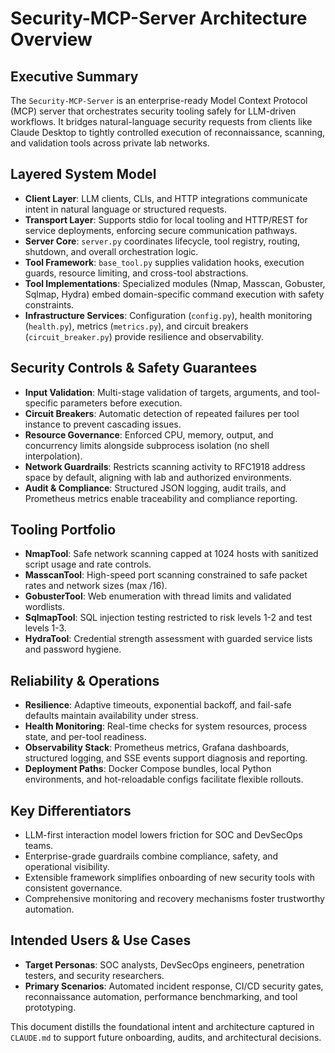 # Security-MCP-Server Architecture Overview

## Executive Summary
The `Security-MCP-Server` is an enterprise-ready Model Context Protocol (MCP) server that orchestrates security tooling safely for LLM-driven workflows. It bridges natural-language security requests from clients like Claude Desktop to tightly controlled execution of reconnaissance, scanning, and validation tools across private lab networks.

## Layered System Model
- **Client Layer**: LLM clients, CLIs, and HTTP integrations communicate intent in natural language or structured requests.
- **Transport Layer**: Supports stdio for local tooling and HTTP/REST for service deployments, enforcing secure communication pathways.
- **Server Core**: `server.py` coordinates lifecycle, tool registry, routing, shutdown, and overall orchestration logic.
- **Tool Framework**: `base_tool.py` supplies validation hooks, execution guards, resource limiting, and cross-tool abstractions.
- **Tool Implementations**: Specialized modules (Nmap, Masscan, Gobuster, Sqlmap, Hydra) embed domain-specific command execution with safety constraints.
- **Infrastructure Services**: Configuration (`config.py`), health monitoring (`health.py`), metrics (`metrics.py`), and circuit breakers (`circuit_breaker.py`) provide resilience and observability.

## Security Controls & Safety Guarantees
- **Input Validation**: Multi-stage validation of targets, arguments, and tool-specific parameters before execution.
- **Circuit Breakers**: Automatic detection of repeated failures per tool instance to prevent cascading issues.
- **Resource Governance**: Enforced CPU, memory, output, and concurrency limits alongside subprocess isolation (no shell interpolation).
- **Network Guardrails**: Restricts scanning activity to RFC1918 address space by default, aligning with lab and authorized environments.
- **Audit & Compliance**: Structured JSON logging, audit trails, and Prometheus metrics enable traceability and compliance reporting.

## Tooling Portfolio
- **NmapTool**: Safe network scanning capped at 1024 hosts with sanitized script usage and rate controls.
- **MasscanTool**: High-speed port scanning constrained to safe packet rates and network sizes (max /16).
- **GobusterTool**: Web enumeration with thread limits and validated wordlists.
- **SqlmapTool**: SQL injection testing restricted to risk levels 1-2 and test levels 1-3.
- **HydraTool**: Credential strength assessment with guarded service lists and password hygiene.

## Reliability & Operations
- **Resilience**: Adaptive timeouts, exponential backoff, and fail-safe defaults maintain availability under stress.
- **Health Monitoring**: Real-time checks for system resources, process state, and per-tool readiness.
- **Observability Stack**: Prometheus metrics, Grafana dashboards, structured logging, and SSE events support diagnosis and reporting.
- **Deployment Paths**: Docker Compose bundles, local Python environments, and hot-reloadable configs facilitate flexible rollouts.

## Key Differentiators
- LLM-first interaction model lowers friction for SOC and DevSecOps teams.
- Enterprise-grade guardrails combine compliance, safety, and operational visibility.
- Extensible framework simplifies onboarding of new security tools with consistent governance.
- Comprehensive monitoring and recovery mechanisms foster trustworthy automation.

## Intended Users & Use Cases
- **Target Personas**: SOC analysts, DevSecOps engineers, penetration testers, and security researchers.
- **Primary Scenarios**: Automated incident response, CI/CD security gates, reconnaissance automation, performance benchmarking, and tool prototyping.

This document distills the foundational intent and architecture captured in `CLAUDE.md` to support future onboarding, audits, and architectural decisions.
